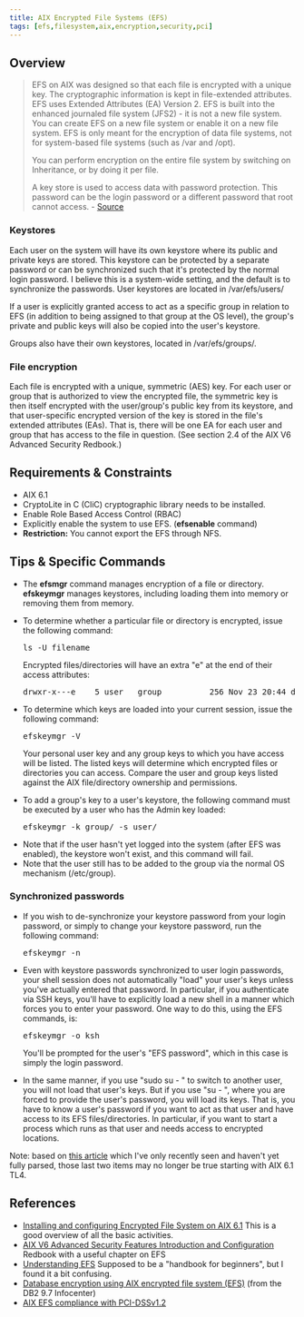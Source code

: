 ```yaml
---
title: AIX Encrypted File Systems (EFS)
tags: [efs,filesystem,aix,encryption,security,pci]
---
```


## Overview

> EFS on AIX was designed so that each file is encrypted with a unique key. The cryptographic information is kept in file-extended attributes. EFS uses Extended Attributes (EA) Version 2\. EFS is built into the enhanced journaled file system (JFS2) - it is not a new file system. You can create EFS on a new file system or enable it on a new file system. EFS is only meant for the encryption of data file systems, not for system-based file systems (such as /var and /opt).
> 
> You can perform encryption on the entire file system by switching on Inheritance, or by doing it per file.
> 
> A key store is used to access data with password protection. This password can be the login password or a different password that root cannot access. - [Source](http://ibm.com/partnerworld/wps/whitepaper/aix/v6r1/encrypt)

### Keystores

Each user on the system will have its own keystore where its public and private keys are stored. This keystore can be protected by a separate password or can be synchronized such that it's protected by the normal login password. I believe this is a system-wide setting, and the default is to synchronize the passwords. User keystores are located in /var/efs/users/<username>

If a user is explicitly granted access to act as a specific group in relation to EFS (in addition to being assigned to that group at the OS level), the group's private and public keys will also be copied into the user's keystore.

Groups also have their own keystores, located in /var/efs/groups/<groupname>.

### File encryption

Each file is encrypted with a unique, symmetric (AES) key. For each user or group that is authorized to view the encrypted file, the symmetric key is then itself encrypted with the user/group's public key from its keystore, and that user-specific encrypted version of the key is stored in the file's extended attributes (EAs). That is, there will be one EA for each user and group that has access to the file in question. (See section 2.4 of the AIX V6 Advanced Security Redbook.)

## Requirements & Constraints

*   AIX 6.1
*   CryptoLite in C (CliC) cryptographic library needs to be installed.
*   Enable Role Based Access Control (RBAC)
*   Explicitly enable the system to use EFS. (**efsenable** command)
*   **Restriction:** You cannot export the EFS through NFS.

## Tips & Specific Commands

*   The **efsmgr** command manages encryption of a file or directory. **efskeymgr** manages keystores, including loading them into memory or removing them from memory.
*   To determine whether a particular file or directory is encrypted, issue the following command:

    <pre>ls -U filename</pre>

    Encrypted files/directories will have an extra "e" at the end of their access attributes:

    <pre>drwxr-x---e    5 user   group          256 Nov 23 20:44 directory</pre>

*   To determine which keys are loaded into your current session, issue the following command:

    <pre>efskeymgr -V</pre>

    Your personal user key and any group keys to which you have access will be listed. The listed keys will determine which encrypted files or directories you can access. Compare the user and group keys listed against the AIX file/directory ownership and permissions.
*   To add a group's key to a user's keystore, the following command must be executed by a user who has the Admin key loaded:

    <pre>efskeymgr -k group/<group> -s user/<user></pre>

  -   Note that if the user hasn't yet logged into the system (after EFS was enabled), the keystore won't exist, and this command will fail.
  -   Note that the user still has to be added to the group via the normal OS mechanism (/etc/group).

### Synchronized passwords

*   If you wish to de-synchronize your keystore password from your login password, or simply to change your keystore password, run the following command:

    <pre>efskeymgr -n</pre>

*   Even with keystore passwords synchronized to user login passwords, your shell session does not automatically "load" your user's keys unless you've actually entered that password. In particular, if you authenticate via SSH keys, you'll have to explicitly load a new shell in a manner which forces you to enter your password. One way to do this, using the EFS commands, is:

    <pre>efskeymgr -o ksh</pre>

    You'll be prompted for the user's "EFS password", which in this case is simply the login password.
*   In the same manner, if you use "sudo su - " to switch to another user, you will not load that user's keys. But if you use "su - ", where you are forced to provide the user's password, you will load its keys. That is, you have to know a user's password if you want to act as that user and have access to its EFS files/directories. In particular, if you want to start a process which runs as that user and needs access to encrypted locations.

Note: based on [this article](http://www.ibm.com/developerworks/aix/library/au-opensshefs.html) which I've only recently seen and haven't yet fully parsed, those last two items may no longer be true starting with AIX 6.1 TL4.

## References

*   [Installing and configuring Encrypted File System on AIX 6.1](http://ibm.com/partnerworld/wps/whitepaper/aix/v6r1/encrypt) This is a good overview of all the basic activities.
*   [AIX V6 Advanced Security Features Introduction and Configuration](http://www.redbooks.ibm.com/abstracts/sg247430.html) Redbook with a useful chapter on EFS
*   [Understanding EFS](http://www.ibm.com/developerworks/aix/library/au-efs/index.html) Supposed to be a "handbook for beginners", but I found it a bit confusing.
*   [Database encryption using AIX encrypted file system (EFS)](http://publib.boulder.ibm.com/infocenter/db2luw/v9r7/index.jsp?topic=/com.ibm.db2.luw.admin.sec.doc/doc/c0055327.html) (from the DB2 9.7 Infocenter)
*   [AIX EFS compliance with PCI-DSSv1.2](http://www.ibm.com/developerworks/aix/library/au-efs_compliance/?S_TACT=105AGY20&S_CMP=HP)

